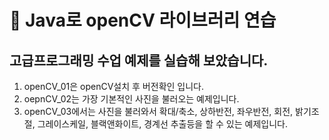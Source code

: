 # 🔆 Java로 openCV 라이브러리 연습
## 고급프로그래밍 수업 예제를 실습해 보았습니다.

1. openCV_01은 openCV설치 후 버전확인 입니다.
1. oepnCV_02는 가장 기본적인 사진을 불러오는 예제입니다.
1. openCV_03에서는 사진을 불러와서 확대/축소, 상하반전, 좌우반전, 회전, 밝기조절, 그레이스케일, 블랙앤화이트, 경계선 추출등을 할 수 있는 예제입니다.